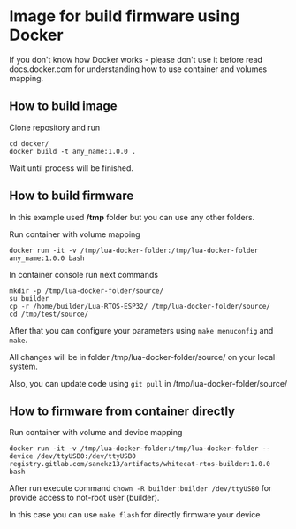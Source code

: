 # Image for build firmware using Docker

If you don't know how Docker works - please don't use it before read docs.docker.com for understanding how to use container and volumes mapping.

## How to build image

Clone repository and run
```
cd docker/
docker build -t any_name:1.0.0 .
```

Wait until process will be finished.

## How to build firmware

In this example used **/tmp** folder but you can use any other folders.

Run container with volume mapping

```
docker run -it -v /tmp/lua-docker-folder:/tmp/lua-docker-folder any_name:1.0.0 bash
```

In container console run next commands
```
mkdir -p /tmp/lua-docker-folder/source/
su builder
cp -r /home/builder/Lua-RTOS-ESP32/ /tmp/lua-docker-folder/source/
cd /tmp/test/source/
```

After that you can configure your parameters using `make menuconfig` and `make`.

All changes will be in folder /tmp/lua-docker-folder/source/ on your local system.

Also, you can update code using `git pull` in /tmp/lua-docker-folder/source/

## How to firmware from container directly

Run container with volume and device mapping

```
docker run -it -v /tmp/lua-docker-folder:/tmp/lua-docker-folder --device /dev/ttyUSB0:/dev/ttyUSB0 registry.gitlab.com/sanekz13/artifacts/whitecat-rtos-builder:1.0.0 bash
```

After run execute command `chown -R builder:builder /dev/ttyUSB0` for provide access to not-root user (builder).

In this case you can use `make flash` for directly firmware your device

